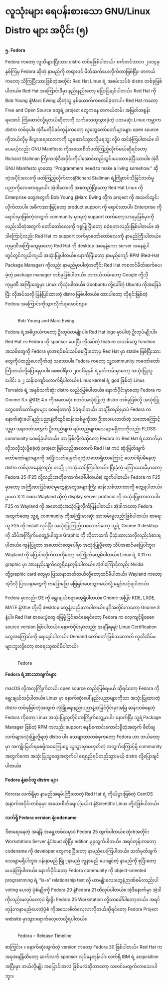 # လူသုံးများ ရေပန်းစားသော GNU/Linux Distro များ အပိုင်း (၅)

**၅. Fedora**

Fedora ကတော့ လူသိများပြီးသား distro တစ်ခုဖြစ်ပါတယ်။ စက်တင်ဘာလ ၂၀၀၄ခုနှစ်ကြမှ Fedora ဆိုတဲ့ နာမည်ကို တရားဝင် မိတ်ဆက်ပေးလိုက်တာဖြစ်ပြီး၊ တကယ်ကတော့ သိကြပြီးသားဖြစ်တဲ့အတိုင်း Red Hat Linux ရဲ့ အစမ်းသပ်ခံ distro တစ်ခုဖြစ်ပါတယ်။ Red Hat အကြောင်းဒီမှာ နည်းနည်းတော့ ပြောပြချင်ပါတယ်။ Red Hat ကို Bob Young နဲ့Marc Ewing ဆိုတဲ့သူ နှစ်ယောက်ကစတင်ခဲ့တာပါ။ Red Hat ကတော့ Free and Open Source တွေရဲ့ project တွေကနေ တကယ်တမ်း အမြတ်အစွန်းရအောင် ကြံဆောင်လို့ရတယ်ဆိုတာကို သက်သေထူသွားခဲ့တဲ့ ပထမဆုံး Linux ကမ္ဘာက distro တစ်ခုပါ။ အဲ့ဒီမတိုင်ခင်တုန်းကတော့ လူတွေတော်တော်များများ open source ကိုဘယ်လိုမှ စီးပွားရေးလောကကို ယူဆောင်သွားလို့မရဘူး လို့ပဲ ထင်ခဲ့ကြပါတယ်။ ဒါပေမယ့်လည်း GNU Manifesto ကိုအသေးစိတ်ဖတ်ကြည့်လိုက်မယ်ဆိုရင်တော့ Richard Stallman ကြီးကအဲ့ဒီအပိုင်းကိုပါအောင်ထည်သွင်းပေးထားခဲ့ပြီးသာပါ။ အဲ့ဒီ GNU Manifesto မှာတော့ “Programmers need to make a living somehow.” ဆိုတဲ့အပိုင်းလေးကို ဖတ်ကြည့်လိုက်တာနဲ့Richard Stallman ရဲ့ကြိုတင်သိမြင်တတ်မူ ပညာကိုလေးစားရမှာပါ။ အဲ့ဒါလေးကို အစတည်ပြီးတော့ Red Hat Linux ကို Enterprise တွေအတွက် Bob Young နဲ့Marc Ewing တို့က project ကို အသက်သွင်းလိုက်တာပါ။ အဓိကအားဖြင့်တော့ product support ကို ရောင်းတာပါ။ Enterprise ကိုရောင်းမှာဖြစ်တဲ့အတွက် community မှာရတဲ့ support ထက်တော့သာရမှဖြစ်မှာကိုလည်းသိတဲ့အတွက် တော်တော်လေးကို ဂရုပြုပြီးတော့ စခဲ့ရတာလည်းဖြစ်ပါတယ်။ အဲ့ဒါကြောင့်လည်း Red Hat က support ဘက်မှာတော်တော်လေးကို နာမည်ကြီးပါတယ်။ ကုမ္ပဏီအကြီးတွေမှာတော့ Red Hat ကို desktop အနေနဲ့ကော server အနေနဲ့ပါ တွင်တွင်ကျယ်ကျယ် အသုံးပြုပါတယ်။ နောက်ပြီးတော့ နာမည်ကျော် RPM (Red-Hat Package Manager) ကိုလည်း နာမည်မှာပါတဲ့အတိုင်း Red Hat ကစတင်မိတ်ဆက်ပေးခဲ့တဲ့ package manager တစ်ခုဖြစ်ပါတယ်။ တကယ်တမ်းတော့ Google တို့လို ကုမ္ပဏီ အကြီးတွေမှာ Linux ကိုသုံးပါတယ်။ Goobuntu လို့ခေါ်တဲ့ Ubuntu ကိုအခြေခံပြီး လိုအပ်သလို ပြန်ပြင်ထားတဲ့ distro ဖြစ်ပါတယ်။ ထားပါတော့ လိုရင်းဖြစ်တဲ့ Fedora အကြောင်းကိုသွားလိုက်ရအောင်ဗျာ။

<figure><img src="https://i.imgur.com/cwpiU8I.jpeg" alt=""><figcaption><p>Bob Young and Marc Ewing</p></figcaption></figure>

Fedora ရဲ့အဓိပ္ပာယ်ကတော့ ဦးထုပ်တမျိုးပါ။ Red Hat logo မှာပါတဲ့ ဦးထုပ်မျိုးပါ။ Red Hat က Fedora ကို sponsor ပေးပြီး လိုအပ်တဲ့ feature အသစ်တွေ function အသစ်တွေကို Fedora မှာအရင်စမ်းသပ်စေပြီးတော့မှ Red Hat မှာ stable ဖြစ်ပြီးသားတွေကိုပဲထည့်ပေးလိုက်တဲ့ သဘောပါ။ Fedora ကတော့ သူ့community ကတော်တော်ကြီးတယ်လို့ပြောရမှာပါ။ ဖေဖဝါရီလ ၂၀၁၆ခုနှစ် ရဲ့မှတ်တမ်းမှာတော့ အသုံးပြုသူပေါင်း ၁.၂ သန်းကျော်လောက်ရှိပါတယ်။ Linux kernel ရဲ့ god ဖြစ်တဲ့ Linus Torvalds ရဲ့ အနှစ်သက်ဆုံး distro လည်းဖြစ်ပါတယ်။ နောက်ပိုင်းမှာတော့ Fedora က Gnome 3.x နဲ့KDE 4.x ကိုအစောဆုံး စတင်အသုံးပြုတဲ့ distro တစ်ခုဖြစ်လို့ အသုံးပြုတွေတော်တော်များများ ဝေဖန်တာကို ခံခဲ့ရပါတယ်။ တချိန်တည်းမှာပဲ Fedora က နောက်ဆုံးပေါ် နည်းပညာနဲ့တီထွင်ဆန်းသစ်မှုကိုသာ ဦးစားပေးတတ်တဲ့ သဘောကြောင့် သူ့မှာ အနာဂတ်အတွက် ဦးတည်ချက် ရပ်တည်ချက်သေချာမရှိတာကိုလည်း FLOSS community ဝေဖန်ခဲ့ပါတယ်။ ဘာဖြစ်လို့လဲဆိုတော့ Fedora က Red Hat ရဲ့အောက်မှာ လိုသလိုသုံးဖို့စခဲ့တဲ့ project ဖြစ်သည့်အလောက် Red Hat ကပဲ ဆုံးဖြတ်ချက်တော်တော်များများကို အပြီးသတ်ချမှတ်ရတဲ့သဘောရှိတာကြောင့် လောင်ရိပ်မိနေတဲ့ distro တစ်ခုအနေနဲ့လည်း တချို ့ကသုံးသပ်ကြပါတယ်။ ပြီးခဲ့တဲ့ မကြာသေးမီမှာတော့ Fedora 25 (F25 လို့လည်းအတိုကောက်ခေါ်ပါတယ်။) ထွက်ပါတယ်။ Fedora က F25 မှာတော့ အကြီးစားပြင်ဆင်မူတွေနဲ့အတူအများကြီး ဆန်းသစ်ထားတာကို တွေ့ရပါတယ်။ ဥပမာ X.11 အစား Wayland ဆိုတဲ့ display server protocol ကို အသုံးပြုထားတာပါ။ F25 က Wayland ကို အစောဆုံးအသုံးပြုလိုက်ပြန်ပါတယ်။ အဲ့ဒါကတော့ Fedora အတွက်တော့ သူ့ရဲ့ community ကိုအကြီးမားဆုံး အားစမ်းမူလည်းဖြစ်ပါတယ်။ စာရေးသူ F25 ကို install လုပ်ပြီး အသုံးပြုကြည့်သလောက်တော့ သူ့ရဲ့ Gnome 3 desktop ကို သိပ်အကြိုက်မတွေ့ခဲ့ပါဘူး။ Graphic ကို လိုတာထက် ပိုသုံးထားသလိုလည်းခံစားရပါတယ်။ ကွန်ပြူတာ အဟောင်းတွေပေါ်မှာ အသုံးပြုဖို့တော့ သိပ်အဆင်မပြေပါဘူး။ Wayland ကို ပြောင်းလိုက်တာကိုတော့ အကြိုက်တွေ့မိပါတယ်။ Linux ရဲ့ X.11 က graphic မှာ အားနည်းချက်တွေရှိနေတုန်းပါတယ်။ အဲ့ဒါကြောင့်လည်း Nvidia တို့graphic card တွေမှာ ပြဿနာတတ်တယ်လို့တော့ထင်မိပါတယ်။ Wayland ကတော့ အဲ့ဒီလို ပြဿနာတွေကို တဖြေးဖြေး ဖြေရှင်းပေးသွားမယ်လို့ မျှော်လင့်ရပါတယ်။

Fedora မှာလည်း DE ကို ရွေးချယ်စရာတွေရှိပါတယ်။ Gnome အပြင် KDE, LXDE, MATE နဲ့Xfce တို့လို desktop တွေနဲ့လည်းလာပါတယ်။ နဂိုအတိုင်းကတော့ Gnome 3 နဲ့ပါ။ Red Hat စာမေးပွဲတွေ ဖြေဖို့ပြင်ဆင်နေရင်တော့ Fedora က လေ့ကျင့်ဖို့open source version ဖြစ်ပါတယ်။ နောက်ပိုင်းမှာလည်း အချိန်ရရင် Linux Certification တွေအကြောင်းကို ရေးချင်ပါတယ်။ Demand တော်တော်ဖြစ်သလောက် လူသိသိပ်မများဘူးလို့တော့ စာရေးသူထင်မိပါတယ်။

<figure><img src="https://i.imgur.com/7fFjVw8.png" alt=""><figcaption><p>Fedora</p></figcaption></figure>

**Fedora ရဲ့အားသာချက်များ**

macOS လိုအလှကြိုက်တယ်၊ open source လည်းဖြစ်ရမယ် ဆိုရင်တော့ Fedora ကို ရွေးချယ်သင့်ပါတယ်။ Linux မှာ နောက်ဆုံးပေါ် နည်းပညာများကိုသာ အသုံးပြုထားတဲ့ distro တစ်ခုဖြစ်တဲ့အတွက် လုံခြုံရေးနည်းပညာနဲ့အမြင်ပိုင်းမှာအမြဲ ဆန်းသစ်နေတဲ့ Fedora ကိုတော့ Linux အသုံးပြုသူတိုင်းအကြိုက်တွေ့မှာပါ။ နောက်ပြီး သူ့ရဲ့Package Manager ဖြစ်တဲ့ RPM ကလည်း support စနစ်ကောင်းကောင်းရှိတဲ့အတွက် စိတ်ချလက်ချအသုံးပြုလို့ရတဲ့ distro ပါ။ သေချာတာတစ်ခုကတော့ Fedora ဟာ ဘယ်တော့မှာ အကျိုးမြတ်ရစေဖို့အခကြေးငွေ ယူသွားမှာမဟုတ်တဲ့ အတွက်ကြောင့်မို့ community အတွက်ကော အသုံးပြုသူတွေအတွက်ပါ ရေရှည်ရပ်တည်သွားမယ့် distro လို့ပြောချင်ပါတယ်။

**Fedora နဲ့ဆင်တူ distro များ**

Korora၊ လက်ရှိမှာ နာမည်အရမ်းကြီးလာတဲ့ Red Hat ရဲ့ ကိုယ်ပွားဖြစ်တဲ့ CentOS (နောက်အပိုင်းတစ်ခုမှာ အသေးစိတ်ရေးပါ့မယ်။) နဲ့Scientific Linux တို့ပဲဖြစ်ပါတယ်။

**လက်ရှိ Fedora version နဲ့codename**

ဒီစာရေးနေတဲ့ အချိန် အရှေ့တစ်လမှာပဲ Fedora 25 ထွက်ပါတယ်။ ထုံးစံအတိုင်း Workstation၊ Server နဲ့Cloud ဆိုပြီး edition ၃ခုထွက်ပါတယ်။ အရင်တုန်းကတော့ codename ကို developer တွေကစုပြီးတော့ နာမည်ပေးကြပါတယ်။ သတ်မှတ်ချက်သေချာမရှိပါဘူး။ ပန်းနာမည် မြို ့နာမည် လူနာမည် ပေးချင်တဲ့ နာမည်ကို စုပြီးတော့ ပေးခဲ့ကြပါတယ်။ နောက်ပိုင်းတော့ Fedora community ကို object-oriented programming ရဲ့ “is-a” relationship test လို ဟာမျိုးလေးတွေနဲ့ဉာဏ်စမ်းလည်းပါ voting ပေးတဲ့ ပုံစံမျိုးကို Fedora 20 နဲ့Fedora 21 ထိလုပ်ပါတယ်။ အဲ့ဒီနောက်မှာ အဲ့ဒါကိုလည်းမလုပ်တော့ပဲ ရိုးရိုး Fedora 25 Workstation လို့သာခေါ်ပါတော့တယ်။ အရင်တုန်းကနာမည်ပေးတဲ့ပုံစံ ကိုအသေးစိတ်လေ့လာလိုတယ်ဆိုရင်တော့ Fedora Project website မှာသွားရောက်လေ့လာလို့ရပါတယ်။

<figure><img src="https://i.imgur.com/eQxfFej.png" alt=""><figcaption><p>Fedora – Release Timeline</p></figcaption></figure>

စာကြွင်း။ ။ နောက်ဆုံးထွက်တဲ့ version ကတော့ Fedora 30 ဖြစ်ပါတယ်။ Red Hat က အခုအချိန်ထိတော့ ဆက်လက် sponsor လုပ်နေတုန်းပါ။ လက်ရှိ IBM ရဲ့ acquisition အပြီးမှာ ဘယ်လိုမျိုး အပြောင်းအလဲ ဖြစ်မလဲဆိုတာတော့ သတင်းမထွက်လာသေးပါဘူး။

